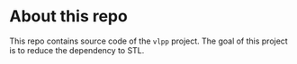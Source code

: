 # About this repo

This repo contains source code of the `vlpp` project. The goal of this project is to reduce the dependency to STL.
